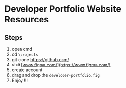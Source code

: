 # Developer Portfolio Website Resources
## Steps
1. open cmd
2. cd `\projects`
3. git clone https://github.com/
4. visit [www.figma.com/](https://www.figma.com/)
5. create account
6. drag and drop the `developer-portfolio.fig`
7. Enjoy !!! 

